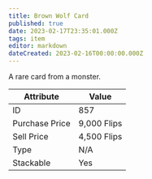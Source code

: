 ```yaml
---
title: Brown Wolf Card
published: true
date: 2023-02-17T23:35:01.000Z
tags: item
editor: markdown
dateCreated: 2023-02-16T00:00:00.000Z
---
```


A rare card from a monster.

|Attribute|Value|
|-|-|
|ID|857|
|Purchase Price|9,000 Flips|
|Sell Price|4,500 Flips|
|Type|N/A|
|Stackable|Yes|


